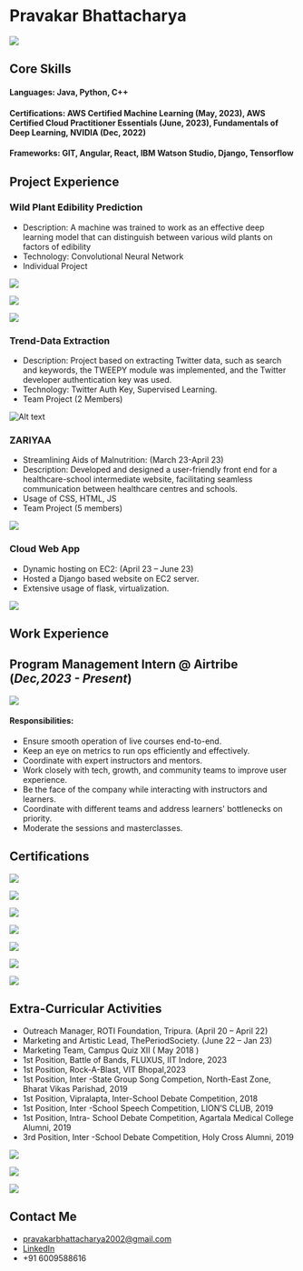 # Pravakar Bhattacharya

![](https://lh7-us.googleusercontent.com/MP_TqEmLgKqz2OEd7gpSfFGtSj9gfgKt117enwv3px7CdJXqXs5nSm1dXztzRhw87387raEIk3Jy3Bs490VRTuEGDGpwruKZ5N6JNTkwQEDG0N-5BUc-9qI9fGvGie_PaNLlglCC-b3IAsTgLcSw=s2048)

## **Core Skills** 
#### **Languages:** Java, Python, C++

#### **Certifications:** AWS Certified Machine Learning (May, 2023), AWS Certified Cloud Practitioner Essentials (June, 2023), Fundamentals of Deep Learning, NVIDIA (Dec, 2022)
#### **Frameworks:** GIT, Angular, React, IBM Watson Studio, Django, Tensorflow

## Project Experience
### **Wild Plant Edibility Prediction** 

- Description: A machine was trained to work as an effective deep learning model that can distinguish between various wild plants on factors of edibility
- Technology: Convolutional Neural Network
- Individual Project

![](https://lh7-us.googleusercontent.com/oW3ms4VmG0HkjCV7dpxZJNshP0fSAzkc6inlUFhvfAkQFRwU26KAUgqgkbyVDgixnwU2Gl_eYp2b83LyFgpViyo_ys4Y4L8WMzh1SkpHylRSKWxI6GS1orop8n0-3Xr6p-5zDXxzDhxm6qgXN0Ij=s2048)

![](https://lh7-us.googleusercontent.com/od1uffAQzfnuJUWXylwphuoYs_s5kXvCzPPaLP-bkbenXxwl6QMdm3Fp7knr9vPvT3U-dS8JkmJ19L_ASHTDoIdbi8fnqZqIEAmWlBKch5orTrLqJ-hUrVCND4L4belTAxt_rkcTcEWHmw=s2048)

![](https://lh7-us.googleusercontent.com/iSRFO3xjs0fMO8iTBQFs4Utgh40MYL_hj-mD_NYprQ-YEjHmUoqECOkqHguvX_3rK2Pku1iVOJknBqzL6-KroQy49Xcggyyyka1cm6BL71s7g95rXC91cWoBR18Nz0_AHLDxm8SXuGj6uQ=s2048)

### **Trend-Data Extraction** 

- Description: Project based on extracting Twitter data, such as search and keywords, the TWEEPY module was implemented, and the Twitter developer authentication key was used.
- Technology: Twitter Auth Key, Supervised Learning.
- Team Project (2 Members)  

![Alt text](https://lh7-us.googleusercontent.com/jrCguLYXbrhcA5rDQOUpz-38wCQ986BbOkDl5eQ7gVk_-YQtj_-1Z3aowZygB50_YmO8c_Pg0lqnlDzUuBXf5FiejTR5lq8hKbfJP_7VJSBKFbz34t2vpyPMyuTjTgRieaWSJgYvUHORhz_Xf0rm=s2048)

### **ZARIYAA** 

- Streamlining Aids of Malnutrition: (March 23-April 23)
- Description: Developed and designed a user-friendly front end for a healthcare-school intermediate website, facilitating seamless communication between healthcare centres and schools.
- Usage of CSS, HTML, JS
- Team Project (5 members)

![](https://lh7-us.googleusercontent.com/EqQDoQg9Ifdga05vdxYoZsavttfSheXk3tuNYWYAbtQWnN0-blUqvz2xOO4va2XOQ7a-4n7h9L5PUawHaNkYyPvFYYAt4KM9UOaBeGQ9OyjBYEBT55c_QXAtVTGk1VSuqEBxHisI0ZWquw7Ak3ue=s2048)

### **Cloud Web App** 

- Dynamic hosting on EC2: (April 23 – June 23)
- Hosted a Django based website on EC2 server. 
- Extensive usage of flask, virtualization.

![](https://lh7-us.googleusercontent.com/SNaAvA-ouls6-7CiUWx1vNg3cFbf5KP5WrNVKTFEzWxRLZO8i6rMPPV1e8twSoFHhDLA-iDugsw7O-yA2koXJndFVR_qIyw7P6KwtPymcdbllQ5a08qXLqUopz_fXmZeCvKT0m_Wq4WUkl8fTT1r=s2048)

## Work Experience

## **Program Management Intern @ Airtribe (_Dec,2023 - Present_)**

![](https://lh7-us.googleusercontent.com/B6cdv7ZR6wLvOf2Lg7XVFvTl-A_TwmO87o3Wh7pzuTKn5d1JAZXngZzo7FOs1y3RC39BYYTYWYoboTiQ6Fi5XRlq9W6ykh_ngqdV7WDSafZXGOpkcq_yOw1jvuk-bA7nx2L19Wcj30g5U3h79B1R=s2048)

#### Responsibilities:

- Ensure smooth operation of live courses end-to-end.
- Keep an eye on metrics to run ops efficiently and effectively.
- Coordinate with expert instructors and mentors.
- Work closely with tech, growth, and community teams to improve user experience.
- Be the face of the company while interacting with instructors and learners.
- Coordinate with different teams and address learners' bottlenecks on priority.
- Moderate the sessions and masterclasses.

## Certifications

![](https://lh7-us.googleusercontent.com/nr2G8PYSLtzZn59R6mndxpN6Br-SsZ6gbMlE7Za5mV9xZos674hPAt7w74qteAmHfyF3qbomJj1-rQs-ZKzHHH6IkiHqsM2SBYcVlg0ohw--bmHQkW8AmScNb_D5lNfll7qsQvjfi7jrUQ=s2048)

![](https://lh7-us.googleusercontent.com/ewVK276GIKU_vxCd82T4EwKgzFlxSEB_z7KK6nWnJwT-xhLUblN4NcbGFMH7MBFRCLTTwnCAPBogdW1Hok-3Szj0cooAc14c6XjRpb3Ng2H3Em_PqtQHOdNPzfPs4v-SXvG0vjPVsS664g=s2048)

![](https://lh7-us.googleusercontent.com/3O4rFGzCvC4JTpCwV3PlbkY2Vt0gMgDFZz_5PZrpyQKmrcvyDjTA0mJenOvNe58G6yMjX7A3on8cNbp-q-jHN5lglKZZlrCxecqpWxf78cphyxo7xKcYGJo3CamIFiMfkvO_Tw74uHlypQ=s2048)

![](https://lh7-us.googleusercontent.com/wHBUEbsbxbxhjdz9UWPoQQdaNfAmzuhC5yEtDdMyKX5ECgjorrAygLG7E-X7Ll0jsgzRreQr2tvKH0MJPipSNk3PYq-JI7lx7dZRjK8-ZLe2IS0WGWltz_GD6RQbJMsCp0kOhwmx0FWu6Q=s2048)

![](https://lh7-us.googleusercontent.com/fX-_50J9LJn-3UQ_lZ_SZS9E7AWt1kh0jevUnm6jC7vkL9lHVwvgPptZvJ01p-yLBf1n9raPihCmsKEF3ywGR776R7Mz-SO4hgcjbib9RrilSY-PqBDUv_QmCgmYl42DIDvhm93Un_3cew=s2048)

![](https://lh7-us.googleusercontent.com/SFin0nRpTFG_icR8BwVolBH05LO7ag7dt9VltLotrSP1WjBvgP8S7MdlUydrcEwHWkSMk2Iy5Fi8T0elghBQfo0hKTu8u7UlrZ9_ky6h8xO0TUAb1uRX3JYExgf6ykco0NhJj62x8T8GGg=s2048)

![](https://lh7-us.googleusercontent.com/2xqKos0F0UDqSJ3tUJ5PGTH0RN1DfVrl1ZLKb4JVvKt_3tQY6wT0fqzYdG6In9NoBchsVrF7z5NctPY4gyqqnrLO0fGuxfuAPvF-bSec65CBWt-iRV0dykHDFq4T09NktAoPOBDd3MZI3w=s2048)

## Extra-Curricular Activities

- Outreach Manager, ROTI Foundation, Tripura. (April 20 – April 22)
- Marketing and Artistic Lead, ThePeriodSociety. (June 22 – Jan 23)
- Marketing Team, Campus Quiz XII ( May 2018 )
- 1st Position, Battle of Bands, FLUXUS, IIT Indore, 2023
- 1st Position, Rock-A-Blast, VIT Bhopal,2023
- 1st Position, Inter -State Group Song Competion, North-East Zone, Bharat Vikas Parishad, 2019
- 1st Position, Vipralapta, Inter-School Debate Competition, 2018
- 1st Position, Inter -School Speech Competition, LION’S CLUB, 2019
- 1st Position, Intra- School Debate Competition, Agartala Medical College Alumni, 2019
- 3rd Position, Inter -School Debate Competition, Holy Cross Alumni, 2019

![](https://lh7-us.googleusercontent.com/Pmt2GbP6WKDOzlC2RKB7zdU2X6Rv1YuhgzmdNBoFup_llJpykP2WBsTSZmd950dMFfclj-iGp1troZDHwRtxpVKcE1B92PCzxj6yrvZ7dicFrMbNmP0MSYFI-bz6CyR0yozshFoht_x0m6ycxALE=s2048)

![](https://lh7-us.googleusercontent.com/8GnNSSQedeREnkGHyil7DekGei1JfwsO-c9EwQaFYrlkuoIsWPbAOM0ZpFrqNmjC01UgZlz4pExZIz5lr3EvNW4hijuMuBWNuZFmqLSCYF0G7Gn5RRzOb_grt_NNJ51LhWCEetSfr8_fLDy9tJx_=s2048)

![](https://lh7-us.googleusercontent.com/LSFtQnlNvNLI8Xocf7wWxy08A4RvKB95j5oEarrhR-51BKypayGzNzmsSU5xWIcA10PRb5Z7ANzBi6vd2M8ylRDiPvc-A1MFDh4hVEqgb1-Zqp76JELPZbhD3V9oqxR5Ytt4rQ028Z6CAzFo7Hi5=s2048)

## Contact Me

- pravakarbhattacharya2002@gmail.com
- [LinkedIn](https://www.linkedin.com/in/pravakar-bhattacharya-a02b01242/)
- +91 6009588616
